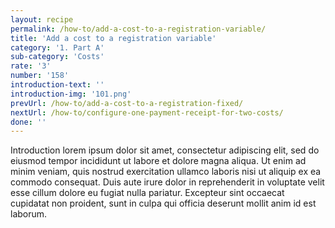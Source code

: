 ```yaml
---
layout: recipe
permalink: /how-to/add-a-cost-to-a-registration-variable/
title: 'Add a cost to a registration variable'
category: '1. Part A'
sub-category: 'Costs'
rate: '3'
number: '158'
introduction-text: ''
introduction-img: '101.png'
prevUrl: /how-to/add-a-cost-to-a-registration-fixed/
nextUrl: /how-to/configure-one-payment-receipt-for-two-costs/
done: ''
---
```


Introduction lorem ipsum dolor sit amet, consectetur adipiscing elit, sed do eiusmod tempor incididunt ut labore et dolore magna aliqua. Ut enim ad minim veniam, quis nostrud exercitation ullamco laboris nisi ut aliquip ex ea commodo consequat. Duis aute irure dolor in reprehenderit in voluptate velit esse cillum dolore eu fugiat nulla pariatur. Excepteur sint occaecat cupidatat non proident, sunt in culpa qui officia deserunt mollit anim id est laborum.

